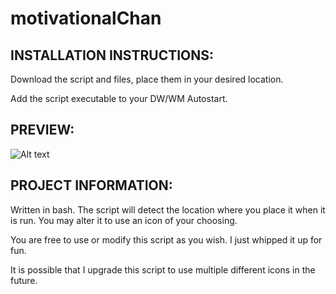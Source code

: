 # motivationalChan


## **INSTALLATION INSTRUCTIONS:**

Download the script and files, place them in your desired location.

Add the script executable to your DW/WM Autostart.



## **PREVIEW:**

![Alt text](https://i.postimg.cc/mgNzHDgJ/motivational-chan.png "Motivational-Chan")




## **PROJECT INFORMATION:**

Written in bash. The script will detect the location where you place it when it is run. You may alter it to use an icon of your choosing.

You are free to use or modify this script as you wish. I just whipped it up for fun.

It is possible that I upgrade this script to use multiple different icons in the future.
